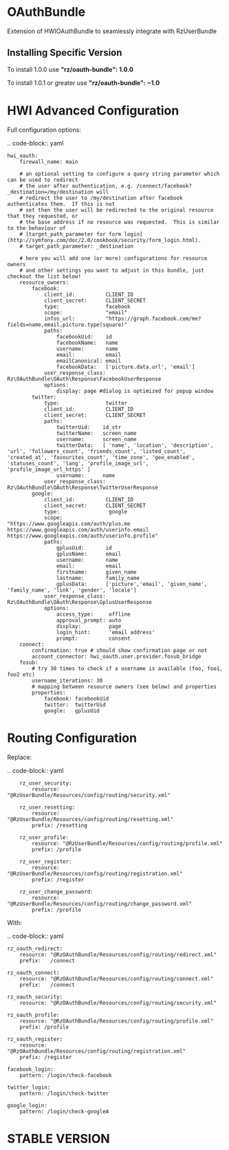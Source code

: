 OAuthBundle
===========

Extension of HWIOAuthBundle to seamlessly integrate with RzUserBundle


Installing Specific Version
---------------------------

To install 1.0.0 use **"rz/oauth-bundle": 1.0.0** 

To install 1.0.1 or greater use **"rz/oauth-bundle": ~1.0** 

HWI Advanced Configuration
==========================

Full configuration options:

.. code-block:: yaml

    hwi_oauth:
        firewall_name: main
    
        # an optional setting to configure a query string parameter which can be used to redirect
        # the user after authentication, e.g. /connect/facebook?_destination=/my/destination will
        # redirect the user to /my/destination after facebook authenticates them.  If this is not
        # set then the user will be redirected to the original resource that they requested, or
        # the base address if no resource was requested.  This is similar to the behaviour of
        # [target_path_parameter for form login](http://symfony.com/doc/2.0/cookbook/security/form_login.html).
        # target_path_parameter: _destination
    
        # here you will add one (or more) configurations for resource owners
        # and other settings you want to adjust in this bundle, just checkout the list below!
        resource_owners:
            facebook:
                client_id:          CLIENT_ID
                client_secret:      CLIENT_SECRET
                type:               facebook
                scope:              "email"
                infos_url:          "https://graph.facebook.com/me?fields=name,email,picture.type(square)"
                paths:
                    facebookUid:    id
                    facebookName:   name
                    username:       name
                    email:          email
                    emailCanonical: email
                    facebookData:   ['picture.data.url', 'email']
                user_response_class: Rz\OAuthBundle\OAuth\Response\FacebookUserResponse
                options:
                    display: page #dialog is optimized for popup window
            twitter:
                type:               twitter
                client_id:          CLIENT_ID
                client_secret:      CLIENT_SECRET
                paths:
                    twitterUid:    id_str
                    twitterName:   screen_name
                    username:      screen_name
                    twitterData:   [ 'name', 'location', 'description', 'url', 'followers_count', 'friends_count', 'listed_count', 'created_at', 'favourites_count', 'time_zone', 'geo_enabled', 'statuses_count', 'lang', 'profile_image_url', 'profile_image_url_https' ]
                    username:      name
                user_response_class: Rz\OAuthBundle\OAuth\Response\TwitterUserResponse
            google:
                client_id:          CLIENT_ID
                client_secret:      CLIENT_SECRET
                type:                google
                scope:               "https://www.googleapis.com/auth/plus.me https://www.googleapis.com/auth/userinfo.email https://www.googleapis.com/auth/userinfo.profile"
                paths:
                    gplusUid:       id
                    gplusName:      email
                    username:       name
                    email:          email
                    firstname:      given_name
                    lastname:       family_name
                    gplusData:      ['picture','email', 'given_name', 'family_name', 'link', 'gender', 'locale']
                user_response_class: Rz\OAuthBundle\OAuth\Response\GplusUserResponse
                options:
                    access_type:     offline
                    approval_prompt: auto
                    display:         page
                    login_hint:      'email address'
                    prompt:          consent
        connect:
            confirmation: true # should show confirmation page or not
            account_connector: hwi_oauth.user.provider.fosub_bridge
        fosub:
            # try 30 times to check if a username is available (foo, foo1, foo2 etc)
            username_iterations: 30
            # mapping between resource owners (see below) and properties
            properties:
                facebook: facebookUid
                twitter:  twitterUid
                google:   gplusUid



Routing Configuration
======================

Replace:

.. code-block:: yaml

        rz_user_security:
            resource: "@RzUserBundle/Resources/config/routing/security.xml"
    
        rz_user_resetting:
            resource: "@RzUserBundle/Resources/config/routing/resetting.xml"
            prefix: /resetting
    
        rz_user_profile:
            resource: "@RzUserBundle/Resources/config/routing/profile.xml"
            prefix: /profile
    
        rz_user_register:
            resource: "@RzUserBundle/Resources/config/routing/registration.xml"
            prefix: /register
    
        rz_user_change_password:
            resource: "@RzUserBundle/Resources/config/routing/change_password.xml"
            prefix: /profile

With:

.. code-block:: yaml

    rz_oauth_redirect:
        resource: "@RzOAuthBundle/Resources/config/routing/redirect.xml"
        prefix:   /connect
    
    rz_oauth_connect:
        resource: "@RzOAuthBundle/Resources/config/routing/connect.xml"
        prefix:   /connect
    
    rz_oauth_security:
        resource: "@RzOAuthBundle/Resources/config/routing/security.xml"
    
    rz_oauth_profile:
        resource: "@RzOAuthBundle/Resources/config/routing/profile.xml"
        prefix: /profile
    
    rz_oauth_register:
        resource: "@RzOAuthBundle/Resources/config/routing/registration.xml"
        prefix: /register
    
    facebook_login:
        pattern: /login/check-facebook
    
    twitter_login:
        pattern: /login/check-twitter
    
    google_login:
        pattern: /login/check-googleA


**STABLE VERSION**
==================